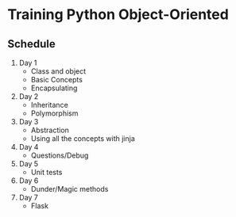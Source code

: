 # Training Python Object-Oriented

## Schedule

1. Day 1
   * Class and object
   * Basic Concepts
   * Encapsulating
2. Day 2
    * Inheritance
    * Polymorphism
3. Day 3
    * Abstraction
    * Using all the concepts with jinja
4. Day 4
   * Questions/Debug
5. Day 5
   * Unit tests
6. Day 6
   * Dunder/Magic methods
7. Day 7
   * Flask